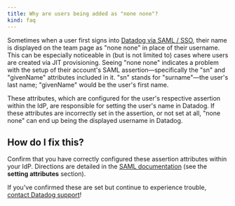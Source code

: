 ```yaml
---
title: Why are users being added as "none none"?
kind: faq
---
```


Sometimes when a user first signs into [Datadog via SAML / SSO][1], their name is displayed on the team page as "none none" in place of their username. This can be especially noticeable in (but is not limited to) cases where users are created via JIT provisioning. Seeing "none none" indicates a problem with the setup of their account's SAML assertion—specifically the "sn" and "givenName" attributes included in it. "sn" stands for "surname"—the user's last name; "givenName" would be the user's first name.

These attributes, which are configured for the user's respective assertion within the IdP, are responsible for setting the user's name in Datadog. If these attributes are incorrectly set in the assertion, or not set at all, "none none" can end up being the displayed username in Datadog. 

## How do I fix this?

Confirm that you have correctly configured these assertion attributes within your IdP. Directions are detailed in the [SAML documentation][1] (see the **setting attributes** section).

If you've confirmed these are set but continue to experience trouble, [contact Datadog support][2]!

[1]: /account_management/saml
[2]: /help
